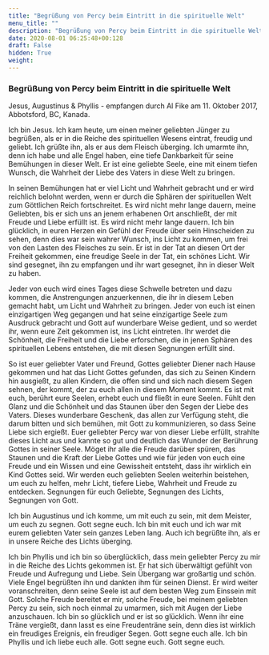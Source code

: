 ```yaml
---
title: "Begrüßung von Percy beim Eintritt in die spirituelle Welt"
menu_title: ""
description: "Begrüßung von Percy beim Eintritt in die spirituelle Welt"
date: 2020-08-01 06:25:48+00:128
draft: False
hidden: True
weight:
---
```

### Begrüßung von Percy beim Eintritt in die spirituelle Welt

Jesus, Augustinus & Phyllis - empfangen durch Al Fike am 11. Oktober 2017, Abbotsford, BC, Kanada.

Ich bin Jesus. Ich kam heute, um einen meiner geliebten Jünger zu begrüßen, als er in die Reiche des spirituellen Wesens eintrat, freudig und geliebt. Ich grüßte ihn, als er aus dem Fleisch überging. Ich umarmte ihn, denn ich habe und alle Engel haben, eine tiefe Dankbarkeit für seine Bemühungen in dieser Welt. Er ist eine geliebte Seele, eine mit einem tiefen Wunsch, die Wahrheit der Liebe des Vaters in diese Welt zu bringen.

In seinen Bemühungen hat er viel Licht und Wahrheit gebracht und er wird reichlich belohnt werden, wenn er durch die Sphären der spirituellen Welt zum Göttlichen Reich fortschreitet. Es wird nicht mehr lange dauern, meine Geliebten, bis er sich uns an jenem erhabenen Ort anschließt, der mit Freude und Liebe erfüllt ist. Es wird nicht mehr lange dauern. Ich bin glücklich, in euren Herzen ein Gefühl der Freude über sein Hinscheiden zu sehen, denn dies war sein wahrer Wunsch, ins Licht zu kommen, um frei von den Lasten des Fleisches zu sein. Er ist in der Tat an diesen Ort der Freiheit gekommen, eine freudige Seele in der Tat, ein schönes Licht. Wir sind gesegnet, ihn zu empfangen und ihr wart gesegnet, ihn in dieser Welt zu haben.

Jeder von euch wird eines Tages diese Schwelle betreten und dazu kommen, die Anstrengungen anzuerkennen, die ihr in diesem Leben gemacht habt, um Licht und Wahrheit zu bringen. Jeder von euch ist einen einzigartigen Weg gegangen und hat seine einzigartige Seele zum Ausdruck gebracht und Gott auf wunderbare Weise gedient, und so werdet ihr, wenn eure Zeit gekommen ist, ins Licht eintreten. Ihr werdet die Schönheit, die Freiheit und die Liebe erforschen, die in jenen Sphären des spirituellen Lebens entstehen, die mit diesen Segnungen erfüllt sind.

So ist euer geliebter Vater und Freund, Gottes geliebter Diener nach Hause gekommen und hat das Licht Gottes gefunden, das sich zu Seinen Kindern hin ausgießt, zu allen Kindern, die offen sind und sich nach diesem Segen sehnen, der kommt, der zu euch allen in diesem Moment kommt. Es ist mit euch, berührt eure Seelen, erhebt euch und fließt in eure Seelen. Fühlt den Glanz und die Schönheit und das Staunen über den Segen der Liebe des Vaters. Dieses wunderbare Geschenk, das allen zur Verfügung steht, die darum bitten und sich bemühen, mit Gott zu kommunizieren, so dass Seine Liebe sich ergießt. Euer geliebter Percy war von dieser Liebe erfüllt, strahlte dieses Licht aus und kannte so gut und deutlich das Wunder der Berührung Gottes in seiner Seele. Möget ihr alle die Freude darüber spüren, das Staunen und die Kraft der Liebe Gottes und wie für jeden von euch eine Freude und ein Wissen und eine Gewissheit entsteht, dass ihr wirklich ein Kind Gottes seid. Wir werden euch geliebten Seelen weiterhin beistehen, um euch zu helfen, mehr Licht, tiefere Liebe, Wahrheit und Freude zu entdecken. Segnungen für euch Geliebte, Segnungen des Lichts, Segnungen von Gott.

Ich bin Augustinus und ich komme, um mit euch zu sein, mit dem Meister, um euch zu segnen. Gott segne euch. Ich bin mit euch und ich war mit eurem geliebten Vater sein ganzes Leben lang. Auch ich begrüßte ihn, als er in unsere Reiche des Lichts überging.

Ich bin Phyllis und ich bin so überglücklich, dass mein geliebter Percy zu mir in die Reiche des Lichts gekommen ist. Er hat sich überwältigt gefühlt von Freude und Aufregung und Liebe. Sein Übergang war großartig und schön. Viele Engel begrüßten ihn und dankten ihm für seinen Dienst. Er wird weiter voranschreiten, denn seine Seele ist auf dem besten Weg zum Einssein mit Gott. Solche Freude bereitet er mir, solche Freude, bei meinem geliebten Percy zu sein, sich noch einmal zu umarmen, sich mit Augen der Liebe anzuschauen. Ich bin so glücklich und er ist so glücklich. Wenn ihr eine Träne vergießt, dann lasst es eine Freudenträne sein, denn dies ist wirklich ein freudiges Ereignis, ein freudiger Segen. Gott segne euch alle. Ich bin Phyllis und ich liebe euch alle. Gott segne euch. Gott segne euch.
